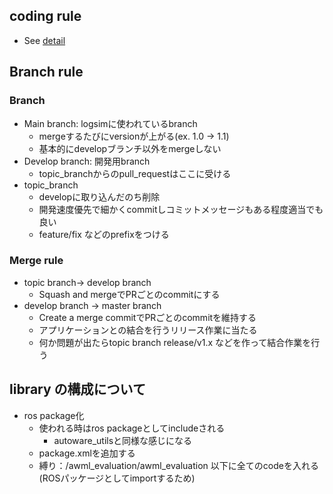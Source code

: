 ## coding rule

- See [detail](https://github.com/tier4/AWMLtools/blob/main/docs/development/contribution.md)

## Branch rule
### Branch

- Main branch: logsimに使われているbranch
  - mergeするたびにversionが上がる(ex. 1.0 -> 1.1)
  - 基本的にdevelopブランチ以外をmergeしない
- Develop branch: 開発用branch
  - topic_branchからのpull_requestはここに受ける
- topic_branch
  - developに取り込んだのち削除
  - 開発速度優先で細かくcommitしコミットメッセージもある程度適当でも良い
  - feature/fix などのprefixをつける

### Merge rule

- topic branch-> develop branch
  - Squash and mergeでPRごとのcommitにする
- develop branch -> master branch
  - Create a merge commitでPRごとのcommitを維持する
  - アプリケーションとの結合を行うリリース作業に当たる
  - 何か問題が出たらtopic branch release/v1.x などを作って結合作業を行う

## library の構成について

- ros package化
  - 使われる時はros packageとしてincludeされる
    - autoware_utilsと同様な感じになる
  - package.xmlを追加する
  - 縛り：/awml_evaluation/awml_evaluation 以下に全てのcodeを入れる(ROSパッケージとしてimportするため)
